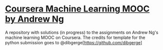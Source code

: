# [Coursera Machine Learning MOOC by Andrew Ng](https://www.coursera.org/learn/machine-learning) 


A repository with solutions (in progress) to the assignments on Andrew Ng's machine learning MOOC on Coursera. The credits for template for the python submission goes to @dibgerge[https://github.com/dibgerge]
